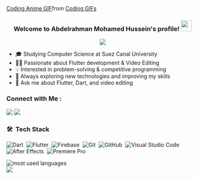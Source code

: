 <div class="tenor-gif-embed" data-postid="24565564" data-share-method="host" data-aspect-ratio="1.46789" data-width="100%"><a href="https://tenor.com/view/coding-anime-gif-24565564">Coding Anime GIF</a>from <a href="https://tenor.com/search/coding-gifs">Coding GIFs</a></div> <script type="text/javascript" async src="https://tenor.com/embed.js"></script>


<h3 align="center">
  Welcome to Abdelrahman Mohamed Hussein's profile!
  <img src="https://media.giphy.com/media/hvRJCLFzcasrR4ia7z/giphy.gif" width="28">
</h3>

<!-- Typing SVG by DenverCoder1 - https://github.com/DenverCoder1/readme-typing-svg -->
<p align="center">
  <a href="https://github.com/DenverCoder1/readme-typing-svg"><img src="https://readme-typing-svg.herokuapp.com/?lines=Flutter%20Developer;Video%20Editor;Problem%20Solver;Always%20Learning&font=Fira%20Code&center=true&width=440&height=45&color=f75c7e&vCenter=true&size=22"></a>
</p> 

- 🎓 Studying Computer Science at Suez Canal University
- 👨‍💻 Passionate about Flutter development & Video Editing 
- 💡 Interested in problem-solving & competitive programming
- 🎯 Always exploring new technologies and improving my skills
- 💬 Ask me about Flutter, Dart, and video editing


### Connect with Me :

<a href="https://www.facebook.com/3boosa" target="_blank"><img src="https://img.shields.io/badge/-Facebook-1877F2?style=for-the-badge&logo=facebook&logoColor=white"/></a>
<a href="https://www.linkedin.com/in/abdelrhman-hussien-7514502a4?utm_source=share&utm_campaign=share_via&utm_content=profile&utm_medium=android_app" target="_blank"><img src="https://img.shields.io/badge/-LinkedIn-0077B5?style=for-the-badge&logo=linkedin&logoColor=white"/></a>

### 🛠 &nbsp;Tech Stack
![Dart](https://img.shields.io/badge/-Dart-05122A?style=flat&logo=dart)&nbsp;
![Flutter](https://img.shields.io/badge/-Flutter-05122A?style=flat&logo=flutter)&nbsp;
![Firebase](https://img.shields.io/badge/-Firebase-05122A?style=flat&logo=firebase)&nbsp;
![Git](https://img.shields.io/badge/-Git-05122A?style=flat&logo=git)&nbsp;
![GitHub](https://img.shields.io/badge/-GitHub-05122A?style=flat&logo=github)&nbsp;
![Visual Studio Code](https://img.shields.io/badge/-VS%20Code-05122A?style=flat&logo=visual-studio-code&logoColor=007ACC)&nbsp;
![After Effects](https://img.shields.io/badge/-After%20Effects-05122A?style=flat&logo=adobe-after-effects)&nbsp;
![Premiere Pro](https://img.shields.io/badge/-Premiere%20Pro-05122A?style=flat&logo=adobe-premiere-pro)&nbsp;

<img align="left" src="https://github-readme-stats.vercel.app/api/top-langs?username=AbdoHussin&show_icons=true&locale=en&layout=compact&theme=radical" alt="most used languages" />
<br>
<a href="https://komarev.com/ghpvc/?username=AbdoHussin&style=for-the-badge">
    <img src="https://komarev.com/ghpvc/?username=AbdoHussin&style=for-the-badge">
</a>
